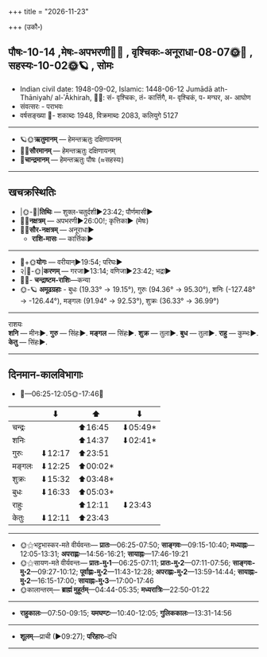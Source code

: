 +++
title = "2026-11-23"

+++
(उकौ॰)
## पौषः-10-14  ,मेषः-अपभरणी🌛🌌  ,  वृश्चिकः-अनूराधा-08-07🌞🌌  ,  सहस्यः-10-02🌞🪐  , सोमः
- Indian civil date: 1948-09-02, Islamic: 1448-06-12 Jumādā ath-Thāniyah/ al-ʾĀkhirah, 🌌🌞: सं- वृश्चिकः, तं- कार्त्तिगै, म- वृश्चिकं, प- मग्घर, अ- आघोण
- संवत्सरः - पराभवः
- वर्षसङ्ख्या 🌛- शकाब्दः 1948, विक्रमाब्दः 2083, कलियुगे 5127
___________________
- 🪐🌞**ऋतुमानम्** — हेमन्तऋतुः दक्षिणायनम्
- 🌌🌞**सौरमानम्** — हेमन्तऋतुः दक्षिणायनम्
- 🌛**चान्द्रमानम्** — हेमन्तऋतुः पौषः (≈सहस्यः)
___________________


## खचक्रस्थितिः
- |🌞-🌛|**तिथिः** — शुक्ल-चतुर्दशी►23:42; पौर्णमासी►  
- 🌌🌛**नक्षत्रम्** — अपभरणी►26:00!; कृत्तिका► (मेषः)  
- 🌌🌞**सौर-नक्षत्रम्** — अनूराधा►  
  - **राशि-मासः** — कार्त्तिकः► 
___________________
- 🌛+🌞**योगः** — वरीयान्►19:54; परिघः►  
- २|🌛-🌞|**करणम्** — गरजा►13:14; वणिजा►23:42; भद्रा►  
- 🌌🌛- **चन्द्राष्टम-राशिः**—कन्या  
- 🌞-🪐 **अमूढग्रहाः** - बुधः (19.33° → 19.15°), गुरुः (94.36° → 95.30°), शनिः (-127.48° → -126.44°), मङ्गलः (91.94° → 92.53°), शुक्रः (36.33° → 36.99°)
___________________
राशयः  
**शनि** — मीनः►. **गुरु** — सिंहः►. **मङ्गल** — सिंहः►. **शुक्र** — तुला►. **बुध** — तुला►. **राहु** — कुम्भः►. **केतु** — सिंहः►. 
___________________


## दिनमान-कालविभागाः
- 🌅—06:25-12:05🌞-17:46🌇  

|      |⬇     |⬆     |⬇     |
|------|-----|-----|------|
|चन्द्रः|     |⬆16:45 |⬇05:49*|
|शनिः   |     |⬆14:37 |⬇02:41*|
|गुरुः  |⬇12:17 |⬆23:51 |     |
|मङ्गलः |⬇12:25 |⬆00:02*|     |
|शुक्रः |⬇15:32 |⬆03:48*|     |
|बुधः   |⬇16:33 |⬆05:03*|     |
|राहुः  |     |⬆12:11 |⬇23:43 |
|केतुः  |⬇12:11 |⬆23:43 |     |
___________________
- 🌞⚝भट्टभास्कर-मते वीर्यवन्तः— **प्रातः**—06:25-07:50; **साङ्गवः**—09:15-10:40; **मध्याह्नः**—12:05-13:31; **अपराह्णः**—14:56-16:21; **सायाह्नः**—17:46-19:21  
- 🌞⚝सायण-मते वीर्यवन्तः— **प्रातः-मु॰1**—06:25-07:11; **प्रातः-मु॰2**—07:11-07:56; **साङ्गवः-मु॰2**—09:27-10:12; **पूर्वाह्णः-मु॰2**—11:43-12:28; **अपराह्णः-मु॰2**—13:59-14:44; **सायाह्नः-मु॰2**—16:15-17:00; **सायाह्नः-मु॰3**—17:00-17:46  
- 🌞कालान्तरम्— **ब्राह्मं मुहूर्तम्**—04:44-05:35; **मध्यरात्रिः**—22:50-01:22  
___________________
- **राहुकालः**—07:50-09:15; **यमघण्टः**—10:40-12:05; **गुलिककालः**—13:31-14:56  
___________________
- **शूलम्**—प्राची (►09:27); **परिहारः**–दधि  
___________________
